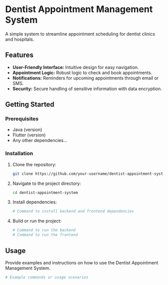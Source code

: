 # Dentist Appointment Management System

A simple system to streamline appointment scheduling for dentist clinics and hospitals.

## Features

- **User-Friendly Interface:** Intuitive design for easy navigation.
- **Appointment Logic:** Robust logic to check and book appointments.
- **Notifications:** Reminders for upcoming appointments through email or SMS.
- **Security:** Secure handling of sensitive information with data encryption.

## Getting Started

### Prerequisites

- Java (version)
- Flutter (version)
- Any other dependencies...

### Installation

1. Clone the repository:

    ```bash
    git clone https://github.com/your-username/dentist-appointment-system.git
    ```

2. Navigate to the project directory:

    ```bash
    cd dentist-appointment-system
    ```

3. Install dependencies:

    ```bash
    # Command to install backend and frontend dependencies
    ```

4. Build or run the project:

    ```bash
    # Command to run the backend
    # Command to run the frontend
    ```

## Usage

Provide examples and instructions on how to use the Dentist Appointment Management System.

```bash
# Example commands or usage scenarios
